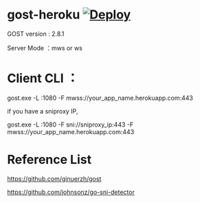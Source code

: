 # gost-heroku  [![Deploy](https://www.herokucdn.com/deploy/button.png)](https://heroku.com/deploy)

GOST version : 2.8.1

Server Mode ：mws or ws

# Client CLI ：

gost.exe -L :1080 -F mwss://your_app_name.herokuapp.com:443

if you have a sniproxy IP,

gost.exe -L :1080 -F sni://sniproxy_ip:443 -F mwss://your_app_name.herokuapp.com:443

# Reference List

https://github.com/ginuerzh/gost

https://github.com/johnsonz/go-sni-detector
